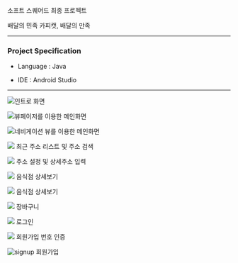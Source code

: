 소프트 스퀘어드 최종 프로젝트

배달의 민족 카피캣, 배달의 만족

***

### Project Specification

- Language : Java

- IDE : Android Studio


***

![](C:\Users\user\Documents\GitHub\baeman\intro.jpg)인트로 화면

![](C:\Users\user\Documents\GitHub\baeman\main_viewpager.jpg)뷰페이저를 이용한 메인화면

![](C:\Users\user\Documents\GitHub\baeman\navigation_view.jpg)네비게이션 뷰를 이용한 메인화면

![](C:\Users\user\Documents\GitHub\baeman\recent_location.jpg) 최근 주소 리스트 및 주소 검색

![](C:\Users\user\Documents\GitHub\baeman\location_setting.jpg) 주소 설정 및 상세주소 입력

![](C:\Users\user\Documents\GitHub\baeman\rest_detail1.jpg) 음식점 상세보기

![](C:\Users\user\Documents\GitHub\baeman\rest_detail2.jpg) 음식점 상세보기

![](C:\Users\user\Documents\GitHub\baeman\basket.jpg) 장바구니

![](C:\Users\user\Documents\GitHub\baeman\login.jpg) 로그인

![](C:\Users\user\Documents\GitHub\baeman\messege.jpg) 회원가입 번호 인증

![signup](C:\Users\user\Documents\GitHub\baeman\signup.jpg) 회원가입